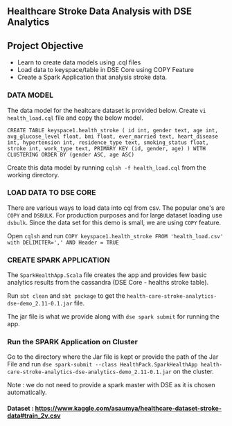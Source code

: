 ## Healthcare Stroke Data Analysis with DSE Analytics

## Project Objective

- Learn to create data models using .cql files 
- Load data to keyspace/table in DSE Core using COPY Feature
- Create a Spark Application that analysis stroke data.

### DATA MODEL 

The data model for the healtcare dataset is provided below.
Create `vi health_load.cql` file and copy the below model.

`CREATE TABLE keyspace1.health_stroke (
     id int,
     gender text,
     age int,
     avg_glucose_level float,
     bmi float,
     ever_married text,
     heart_disease int,
     hypertension int,
     residence_type text,
     smoking_status float,
     stroke int,
     work_type text,
     PRIMARY KEY (id, gender, age)
 ) WITH CLUSTERING ORDER BY (gender ASC, age ASC)`

Create this data model by running `cqlsh -f health_load.cql` from the working directory.

### LOAD DATA TO DSE CORE

There are various ways to load data into cql from csv. The popular one's are `COPY` and `DSBULK`. For production purposes and for large dataset loading use `dsbulk`.
Since the data set for this demo is small, we are using `COPY` feature. 

Open `cqlsh` and run `COPY keyspace1.health_stroke FROM 'health_load.csv' with DELIMITER=',' AND Header = TRUE`

### CREATE SPARK APPLICATION 

The `SparkHealthApp.Scala` file creates the app and provides few basic analytics results from the cassandra (DSE Core - healths stroke table).

Run `sbt clean` and `sbt package` to get the `health-care-stroke-analytics-dse-demo_2.11-0.1.jar` file. 

The jar file is what we provide along with `dse spark submit` for running the app. 

### Run the SPARK Application on Cluster

Go to the directory where the Jar file is kept or provide the path of the Jar File and run `dse spark-submit --class HealthPack.SparkHealthApp health-care-stroke-analytics-dse-analytics-demo_2.11-0.1.jar` on the cluster.

Note : we do not need to provide a spark master with DSE as it is chosen automatically. 

 #### Dataset : https://www.kaggle.com/asaumya/healthcare-dataset-stroke-data#train_2v.csv
